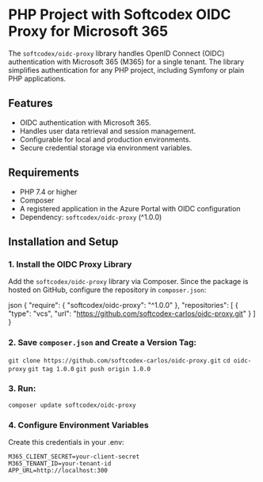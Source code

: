 # PHP Project with Softcodex OIDC Proxy for Microsoft 365

The `softcodex/oidc-proxy` library handles OpenID Connect (OIDC) authentication with Microsoft 365 (M365) for a single tenant. The library simplifies authentication for any PHP project, including Symfony or plain PHP applications.

## Features
- OIDC authentication with Microsoft 365.
- Handles user data retrieval and session management.
- Configurable for local and production environments.
- Secure credential storage via environment variables.

## Requirements
- PHP 7.4 or higher
- Composer
- A registered application in the Azure Portal with OIDC configuration
- Dependency: `softcodex/oidc-proxy` (^1.0.0)

## Installation and Setup

### 1. Install the OIDC Proxy Library
Add the `softcodex/oidc-proxy` library via Composer. Since the package is hosted on GitHub, configure the repository in `composer.json`:

json
{
    "require": {
        "softcodex/oidc-proxy": "^1.0.0"
    },
    "repositories": [
        {
            "type": "vcs",
            "url": "https://github.com/softcodex-carlos/oidc-proxy.git"
        }
    ]
}

### 2. Save `composer.json` and Create a Version Tag:

```git clone https://github.com/softcodex-carlos/oidc-proxy.git```
```cd oidc-proxy```
```git tag 1.0.0```
```git push origin 1.0.0```

### 3. Run:

`composer update softcodex/oidc-proxy`

### 4. Configure Environment Variables
Create this credentials in your .env:
```M365_CLIENT_ID=your-client-id
M365_CLIENT_SECRET=your-client-secret
M365_TENANT_ID=your-tenant-id
APP_URL=http://localhost:300

